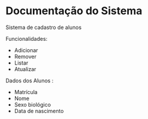 # Documentação do Sistema
 
 Sistema de cadastro de alunos

 Funcionalidades:

 - Adicionar
 - Remover
 - Listar
 - Atualizar

  Dados dos Alunos : 

  - Matrícula
  - Nome
  - Sexo biológico
  - Data de nascimento
  